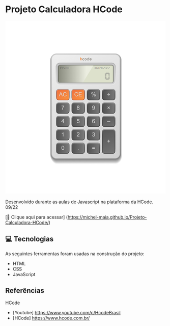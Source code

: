 # Projeto Calculadora HCode

![preview](./.github/preview.png) 


Desenvolvido durante as aulas de Javascript na plataforma da HCode. 09/22 


[🔗 Clique aqui para acessar] (https://michel-maia.github.io/Projeto-Calculadora-HCode/)


## 💻 Tecnologias

As seguintes ferramentas foram usadas na construção do projeto:

- HTML
- CSS
- JavaScript


## Referências 
HCode

- [Youtube] https://www.youtube.com/c/HcodeBrasil
- [HCode] https://www.hcode.com.br/



